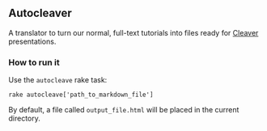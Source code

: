 ## Autocleaver

A translator to turn our normal, full-text tutorials into files ready for [Cleaver](https://github.com/jdan/cleaver) presentations.

### How to run it

Use the `autocleave` rake task:

`rake autocleave['path_to_markdown_file']`

By default, a file called `output_file.html` will be placed in the current
directory.
